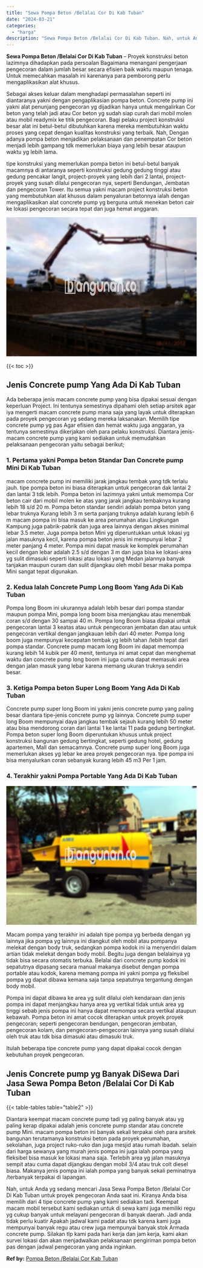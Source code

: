 ```yaml
---
title: "Sewa Pompa Beton /Belalai Cor Di Kab Tuban"
date: "2024-03-21"
categories: 
  - "harga"
description: "Sewa Pompa Beton /Belalai Cor Di Kab Tuban. Nah, untuk Anda yg sedang mencari Jasa Sewa Pompa Beton /Belalai Cor Di Kab Tuban untuk proyek pengecoran Anda sa..."
---
```


**Sewa Pompa Beton /Belalai Cor Di Kab Tuban** – Proyek konstruksi beton lazimnya dihadapkan pada persoalan Bagaimana menangani pengerjaan pengecoran dalam jumlah besar secara efisien baik waktu maupun tenaga. Untuk memecahkan masalah ini karenanya para pemborong perlu mengaplikasikan alat khusus.

Sebagai akses keluar dalam menghadapi permasalahan seperti ini diantaranya yakni dengan pengaplikasian pompa beton. Concrete pump ini yakni alat penunjang pengecoran yg dijadikan hanya untuk mengalirkan Cor beton yang telah jadi atau Cor beton yg sudah siap curah dari mobil molen atau mobil readymix ke titik pengecoran. Bagi pelaku project konstruksi besar alat ini betul-betul dibutuhkan karena mereka membutuhkan waktu proses yang cepat dengan kualitas konstruksi yang terbaik. Nah, Dengan adanya pompa beton menjadikan pelaksanaan dan penempatan Cor beton menjadi lebih gampang tdk memerlukan biaya yang lebih besar ataupun waktu yg lebih lama.

tipe konstruksi yang memerlukan pompa beton ini betul-betul banyak macamnya di antaranya seperti konstruksi gedung gedung tinggi atau gedung pencakar langit, project-proyek yang lebih dari 2 lantai, project-proyek yang susah dilalui pengecoran nya, seperti Bendungan, Jembatan dan pengecoran Tower. Itu semua yakni macam project konstruksi beton yang membutuhkan alat khusus dalam penyaluran betonnya ialah dengan mengaplikasikan alat concrete pump yg berguna untuk menekan beton cair ke lokasi pengecoran secara tepat dan juga hemat anggaran.

![Sewa Pompa Beton /Belalai Cor Di Kab Tuban](/images/sewa-concrete-pump-28.png)

{{< toc >}}

## Jenis Concrete pump Yang Ada Di Kab Tuban

Ada beberapa jenis macam concrete pump yang bisa dipakai sesuai dengan keperluan Project. Ini tentunya semestinya dipahami oleh setiap arsitek agar iya mengerti macam concrete pump mana saja yang layak untuk diterapkan pada proyek pengecoran yg sedang mereka laksanakan. Memilih tipe concrete pump yg pas Agar efisien dan hemat waktu juga anggaran, ya tentunya semestinya dikerjakan oleh para pelaku konstruksi. Diantara jenis-macam concrete pump yang kami sediakan untuk memudahkan pelaksanaan pengecoran yaitu sebagai berikut;

### 1\. Pertama yakni Pompa beton Standar Dan Concrete pump Mini Di Kab Tuban

macam concrete pump ini memiliki jarak jangkau tembak yang tdk terlalu jauh. tipe pompa beton ini biasa diterapkan untuk pengecoran dak lantai 2 dan lantai 3 tdk lebih. Pompa beton ini lazimnya yakni untuk memompa Cor beton cair dari mobil molen ke atas yang jarak jangkau tembaknya kurang lebih 18 s/d 20 m. Pompa beton standar sendiri adalah pompa beton yang lebar truknya Kurang lebih 3 m serta panjang truknya adalah kurang lebih 6 m macam pompa ini bisa masuk ke area perumahan atau Lingkungan Kampung juga pabrik-pabrik dan juga area lainnya dengan akses minimal lebar 3.5 meter. Juga pompa beton Mini yg diperuntukkan untuk lokasi yg jalan masuknya kecil, karena pompa beton jenis ini mempunyai lebar 2 meter panjang 4 meter. Pompa mini dapat masuk ke komplek perumahan kecil dengan lebar adalah 2.5 s/d dengan 3 m dan juga bisa ke lokasi-area yg sulit dimasuki seperti lokasi atau lokasi yang Medan jalannya banyak tanjakan maupun curam dan sulit dijangkau oleh mobil besar maka pompa Mini sangat tepat digunakan.

### 2\. Kedua Ialah Concrete Pump Long Boom Yang Ada Di Kab Tuban

Pompa long Boom ini ukurannya adalah lebih besar dari pompa standar maupun pompa Mini, pompa long boom bisa menjangkau atau menembak coran s/d dengan 30 sampai 40 m. Pompa long Boom biasa dipakai untuk pengecoran lantai 3 keatas atau untuk pengecoran jembatan dan atau untuk pengecoran vertikal dengan jangkauan lebih dari 40 meter. Pompa long boom juga mempunyai kecepatan tembak yg lebih tahan /lebih tepat dari pompa standar. Concrete pump macam long Boom ini dapat memompa kurang lebih 14 kubik per 40 menit, tentunya ini amat cepat dan menghemat waktu dan concrete pump long boom ini juga cuma dapat memasuki area dengan jalan masuk yang lebar karena memang ukuran truknya sendiri besar.

### 3\. Ketiga Pompa beton Super Long Boom Yang Ada Di Kab Tuban

Concrete pump super long Boom ini yakni jenis concrete pump yang paling besar diantara tipe-jenis concrete pump yg lainnya. Concrete pump super long Boom mempunyai daya jangkau tembak sejauh kurang lebih 50 meter atau bisa mendorong coran dari lantai 1 ke lantai 11 pada gedung bertingkat. Pompa beton super long Boom diperuntukan khusus untuk project konstruksi bangunan gedung bertingkat, seperti gedung hotel, gedung apartemen, Mall dan semacamnya. Concrete pump super long Boom juga memerlukan akses yg lebar ke area proyek pengecoran nya. tipe pompa ini bisa menyalurkan coran sebanyak kurang lebih 45 m3 Per 1 jam.

### 4\. Terakhir yakni Pompa Portable Yang Ada Di Kab Tuban

![Sewa Pompa Beton /Belalai Cor Di Kab Tuban](/images/sewa-concrete-pump-02.png)

Macam pompa yang terakhir ini adalah tipe pompa yg berbeda dengan yg lainnya jika pompa yg lainnya ini diangkut oleh mobil atau pompanya melekat dengan body truk, sedangkan pompa kodok ini ia menyendiri dalam artian tidak melekat dengan body mobil. Begitu juga dengan belalainya yg tidak bisa secara otomatis terbuka. Belalai dari concrete pump kodok ini sepatutnya dipasang secara manual makanya disebut dengan pompa portable atau kodok, karena memang pompa ini yakni pompa yg fleksibel pompa yg dapat dibawa kemana saja tanpa sepatutnya tergantung dengan body mobil.

Pompa ini dapat dibawa ke area yg sulit dilalui oleh kendaraan dan jenis pompa ini dapat menjangkau hanya area yg vertikal tidak untuk area yg tinggi sebab jenis pompa ini hanya dapat memompa secara vertikal ataupun kebawah. Pompa beton ini amat cocok diterapkan untuk proyek proyek pengecoran; seperti pengecoran bendungan, pengecoran jembatan, pengecoran kolam, dan pengecoran-pengecoran lainnya yang susah dilalui oleh truk atau tdk bisa dimasuki atau dimasuki truk.

Itulah beberapa tipe concrete pump yang dapat dipakai cocok dengan kebutuhan proyek pengecoran.

## Jenis Concrete pump yg Banyak DiSewa Dari Jasa Sewa Pompa Beton /Belalai Cor Di Kab Tuban

{{< table-tables table="table2" >}}

Diantara keempat macam concrete pump tadi yg paling banyak atau yg paling kerap dipakai adalah jenis concrete pump standar atau concrete pump Mini. macam pompa beton ini banyak sekali terpakai oleh para arsitek bangunan terutamanya konstruksi beton pada proyek perumahan, sekolahan, juga project ruko-ruko dan juga mesjid atau rumah ibadah. selain dari harga sewanya yang murah jenis pompa ini juga ialah pompa yang fleksibel bisa masuk ke lokasi mana saja. Terlebih area yg jalan masuknya sempit atau cuma dapat dijangkau dengan mobil 3/4 atau truk colt diesel biasa. Makanya jenis pompa ini ialah pompa yang banyak sekali peminatnya /terbanyak terpakai di lapangan.

Nah, untuk Anda yg sedang mencari Jasa Sewa Pompa Beton /Belalai Cor Di Kab Tuban untuk proyek pengecoran Anda saat ini. Kiranya Anda bisa memilih dari 4 tipe concrete pump yang kami sediakan tadi. Keempat macam mobil tersebut kami sediakan untuk di sewa kami juga memiliki regu yg cukup banyak untuk melayani pengecoran di banyak daerah. Jadi anda tidak perlu kuatir Apakah jadwal kami padat atau tdk karena kami juga mempunyai banyak regu atau crew juga mempunyai banyak stok Armada concrete pump. Silakan tlp kami pada hari kerja dan jam kerja, kami akan survei lokasi dan akan menjadwalkan pelaksanaan pengiriman pompa beton pas dengan jadwal pengecoran yang anda inginkan.

**Ref by:** [Pompa Beton /Belalai Cor Kab Tuban](https://id.wikipedia.org/wiki/Pompa)
